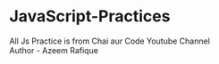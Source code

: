 # JavaScript-Practices
All Js Practice is from Chai aur Code Youtube Channel
<br>
Author - Azeem Rafique
